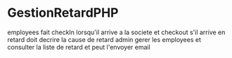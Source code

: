 # GestionRetardPHP
employees fait checkIn lorsqu'il arrive a la societe et checkout s'il arrive en retard doit decrire la cause de retard admin gerer les employees et consulter la liste de retard et peut l'envoyer email 

